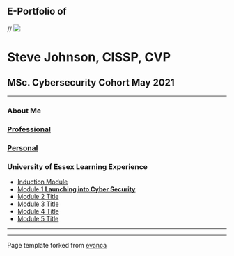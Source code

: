 ## E-Portfolio of   

// ![](https://user-images.githubusercontent.com/36738165/119046119-505f9980-b98a-11eb-9e40-7e4173db03f3.png)

# Steve Johnson, CISSP, CVP       

## MSc. Cybersecurity Cohort May 2021

---

### About Me

### [Professional](https://github.com/crypto61/eportfolio/blob/master/Professional.md)

### [Personal](https://github.com/crypto61/eportfolio/blob/master/Personal.md) 


### University of Essex Learning Experience

*   [Induction Module](https://github.com/crypto61/eportfolio/blob/master/Induction.md)
*   [Module 1 **Launching into Cyber Security**](https://github.com/crypto61/eportfolio/blob/master/LCYS.md)
*   [Module 2 Title](http://example.com/)
*   [Module 3 Title](http://example.com/)
*   [Module 4 Title](http://example.com/)
*   [Module 5 Title](http://example.com/)

---

---

Page template forked from [evanca](https://github.com/evanca/quick-portfolio)
